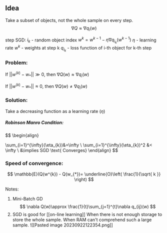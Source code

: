 ## Idea
Take a subset of objects, not the whole sample on every step.
$$
\nabla Q \approx \nabla q_{i}(w)
$$

step SGD:
	$i_{k}$ - random object index
	$w^k= w^{k-1}- \eta \nabla q_{i_{k}}(w^{k-1})$
	$\eta \text{ - learning rate}$
	$w^{k} \text{ - weights at step k}$
	$q_{i_{k}} \text{ - loss function of i-th object for k-th step}$

### Problem:
If $||w^{(k)}-w_{*}|| \gg 0$,
then $\nabla Q(w) \approx \nabla q_{i}(w)$

If $||w^{(k)}-w_{*}|| \approx 0$,
then $\nabla Q(w) \neq \nabla q_{i}(w)$

### Solution:
Take a decreasing function as a learning rate ($\eta$)

##### Robinson Manro Condition:
$$
\begin{align}

\sum_{i=1}^{\infty}(\eta_{k})&=\infty \\
\sum_{i=1}^{\infty}(\eta_{k})^2 &< \infty  \\
&\implies SGD \text{ Converges}
\end{align}
$$

### Speed of convergence:
$$
\mathbb{E}(Q(w^{k}) - Q(w_{*})= \underline{O}\left( \frac{1}{\sqrt{ k }} \right)
$$

Notes: 
1) Mini-Batch GD
$$
\nabla Q(w)\approx \frac{1}{t}\sum_{j=1}^{t}\nabla q_{ij}(w)
$$
2) SGD is good for [[on-line learning]]
When there is not enough storage to store the whole sample.
When RAM can't comprehend such a large sample.
![[Pasted image 20230922122354.png]]


